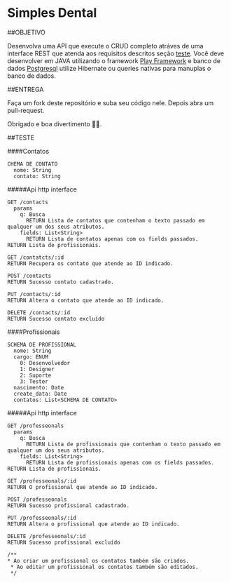# Simples Dental

##OBJETIVO

Desenvolva uma API que execute o CRUD completo atráves de uma interface REST que atenda aos requisitos descritos seção [teste](#TESTE). Você deve desenvolver em JAVA utilizando o framework [Play Framework](https://www.playframework.com/documentation/2.4.x/NewApplication) e banco de dados [Postgresql](http://www.postgresql.org/) utilize Hibernate ou queries nativas para manuplas o banco de dados.

##ENTREGA

Faça um fork deste repositório e suba seu código nele. Depois abra um pull-request.



Obrigado e boa divertimento 💪💪.





##TESTE

####Contatos

```
CHEMA DE CONTATO
  nome: String
  contato: String
```

#####Api http interface
```
GET /contacts
  params
    q: Busca
      RETURN Lista de contatos que contenham o texto passado em qualquer um dos seus atributos.
    fields: List<String>
      RETURN Lista de contatos apenas com os fields passados.
RETURN Lista de profissionais.

GET /contatcts/:id
RETURN Recupera os contato que atende ao ID indicado.

POST /contacts
RETURN Sucesso contato cadastrado.

PUT /contacts/:id
RETURN Altera o contato que atende ao ID indicado.

DELETE /contacts/:id
RETURN Sucesso contato excluído
````




####Profissionais

```
SCHEMA DE PROFISSIONAL
  nome: String
  cargo: ENUM
    0: Desenvolvedor
    1: Designer
    2: Suporte
    3: Tester
  nascimento: Date
  create_data: Date
  contatos: List<SCHEMA DE CONTATO>
```

#####Api http interface
```
GET /professeonals
  params
    q: Busca
      RETURN Lista de profissionais que contenham o texto passado em qualquer um dos seus atributos.
    fields: List<String>
      RETURN Lista de profissionais apenas com os fields passados.
RETURN Lista de profissionais.

GET /professeonals/:id
RETURN O profissional que atende ao ID indicado.

POST /professeonals
RETURN Sucesso profissional cadastrado.

PUT /professeonals/:id
RETURN Altera o profissional que atende ao ID indicado.

DELETE /professeonals/:id
RETURN Sucesso profissional excluído

/**
* Ao criar um profissional os contatos também são criados.
 * Ao editar um profissional os contatos também são editados.
 */
```
